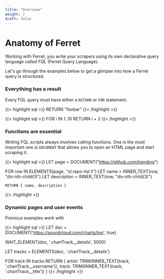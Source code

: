 ```yaml
---
title: "Overview"
weight: 2
draft: false
---
```


# Anatomy of Ferret

Working with Ferret, you write your scrapers using its own declarative query language called FQL (Ferret Query Language).

Let's go through the examples below to get a glimpse into how a Ferret query is structured.

### Everything has a result

Every FQL query must have either a ``RETURN`` or ``FOR`` statement.

{{< highlight sql >}}
RETURN "foobar"
{{< /highlight >}}

{{< highlight sql >}}
FOR i IN 1..10
    RETURN i + 2
{{< /highlight >}}

### Functions are essential

Writing FQL scripts always involves calling functions.
One is the most important one is ``DOCUMENT`` that allows you to open an HTML page and start scraping it.

{{< highlight sql >}}
LET page = DOCUMENT("https://github.com/trending")

FOR row IN ELEMENTS(page, "ol.repo-list li")
    LET name = INNER_TEXT(row, "div:nth-child(1)")
    LET description = INNER_TEXT(row, "div:nth-child(3)")
    
    RETURN { name, description }
{{< /highlight >}}

### Dynamic pages and user events

Previous examples work with

{{< highlight sql >}}
LET doc = DOCUMENT('https://soundcloud.com/charts/top', true)

WAIT_ELEMENT(doc, '.chartTrack__details', 5000)

LET tracks = ELEMENTS(doc, '.chartTrack__details')

FOR track IN tracks
    RETURN {
        artist: TRIM(INNER_TEXT(track, '.chartTrack__username')),
        track: TRIM(INNER_TEXT(track, '.chartTrack__title'))
    }
{{< /highlight >}}